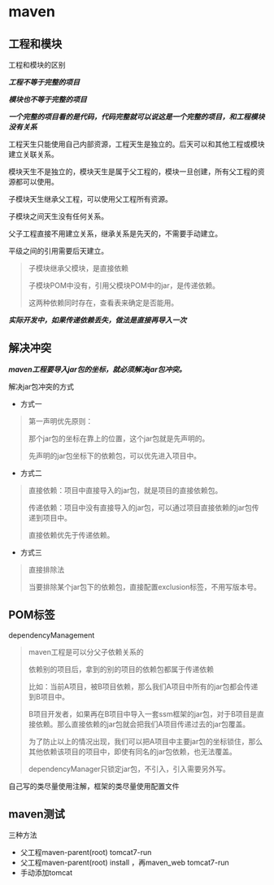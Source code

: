 # maven

## 工程和模块

工程和模块的区别

***工程不等于完整的项目***

***模块也不等于完整的项目***

***一个完整的项目看的是代码，代码完整就可以说这是一个完整的项目，和工程模块没有关系***



工程天生只能使用自己内部资源，工程天生是独立的。后天可以和其他工程或模块建立关联关系。

模块天生不是独立的，模块天生是属于父工程的，模块一旦创建，所有父工程的资源都可以使用。



子模块天生继承父工程，可以使用父工程所有资源。

子模块之间天生没有任何关系。



父子工程直接不用建立关系，继承关系是先天的，不需要手动建立。

平级之间的引用需要后天建立。



> 子模块继承父模块，是直接依赖
>
> 子模块POM中没有，引用父模块POM中的jar，是传递依赖。
>
> 这两种依赖同时存在，查看表来确定是否能用。



***实际开发中，如果传递依赖丢失，做法是直接再导入一次***



## 解决冲突

***maven工程要导入jar包的坐标，就必须解决jar包冲突。***

解决jar包冲突的方式

* 方式一

> 第一声明优先原则：
>
> 那个jar包的坐标在靠上的位置，这个jar包就是先声明的。
>
> 先声明的jar包坐标下的依赖包，可以优先进入项目中。

* 方式二

> 直接依赖：项目中直接导入的jar包，就是项目的直接依赖包。
>
> 传递依赖：项目中没有直接导入的jar包，可以通过项目直接依赖的jar包传递到项目中。
>
> 直接依赖优先于传递依赖。

* 方式三

> 直接排除法
>
> 当要排除某个jar包下的依赖包，直接配置exclusion标签，不用写版本号。

## POM标签

dependencyManagement

> maven工程是可以分父子依赖关系的
>
> 依赖别的项目后，拿到的别的项目的依赖包都属于传递依赖
>
> 比如：当前A项目，被B项目依赖，那么我们A项目中所有的jar包都会传递到B项目中。
>
> B项目开发者，如果再在B项目中导入一套ssm框架的jar包，对于B项目是直接依赖。那么直接依赖的jar包就会把我们A项目传递过去的jar包覆盖。
>
> 为了防止以上的情况出现，我们可以把A项目中主要jar包的坐标锁住，那么其他依赖该项目的项目中，即使有同名的jar包依赖，也无法覆盖。
>
> dependencyManager只锁定jar包，不引入，引入需要另外写。

自己写的类尽量使用注解，框架的类尽量使用配置文件

## maven测试

三种方法

* 父工程maven-parent(root) tomcat7-run
* 父工程maven-parent(root) install ，再maven_web tomcat7-run
* 手动添加tomcat
